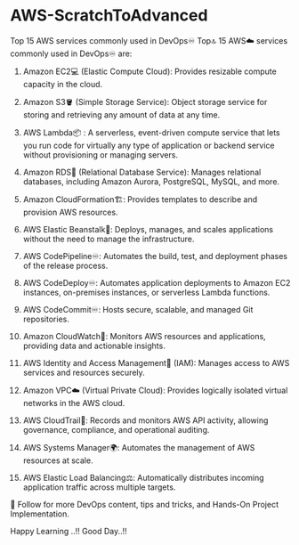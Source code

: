 # AWS-ScratchToAdvanced
Top 15 AWS services commonly used in DevOps♾️
Top🔝 15 AWS☁️ services commonly used in DevOps♾️ are:

1. Amazon EC2💻 (Elastic Compute Cloud): Provides resizable compute capacity in the cloud.

2. Amazon S3🪣 (Simple Storage Service): Object storage service for storing and retrieving any amount of data at any time.

3. AWS Lambda📦 : A serverless, event-driven compute service that lets you run code for virtually any type of application or backend service without provisioning or managing servers.

4. Amazon RDS💾 (Relational Database Service): Manages relational databases, including Amazon Aurora, PostgreSQL, MySQL, and more.

5. Amazon CloudFormation🏗️: Provides templates to describe and provision AWS resources.

6. AWS Elastic Beanstalk🫘: Deploys, manages, and scales applications without the need to manage the infrastructure.

7. AWS CodePipeline♾️: Automates the build, test, and deployment phases of the release process.

8. AWS CodeDeploy♾️: Automates application deployments to Amazon EC2 instances, on-premises instances, or serverless Lambda functions.

9. AWS CodeCommit♾️: Hosts secure, scalable, and managed Git repositories.

10. Amazon CloudWatch👀: Monitors AWS resources and applications, providing data and actionable insights.

11. AWS Identity and Access Management🔐 (IAM): Manages access to AWS services and resources securely.

12. Amazon VPC☁️ (Virtual Private Cloud): Provides logically isolated virtual networks in the AWS cloud.

13. AWS CloudTrail🧭: Records and monitors AWS API activity, allowing governance, compliance, and operational auditing.

14. AWS Systems Manager🌍: Automates the management of AWS resources at scale.

15. AWS Elastic Load Balancing⚖️: Automatically distributes incoming application traffic across multiple targets.

🚀 Follow for more DevOps content, tips and tricks, and Hands-On Project Implementation.

Happy Learning ..!!
Good Day..!!
